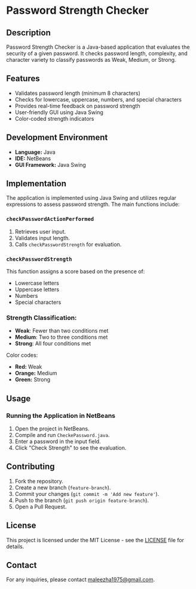 # Password Strength Checker

## Description
Password Strength Checker is a Java-based application that evaluates the security of a given password. It checks password length, complexity, and character variety to classify passwords as Weak, Medium, or Strong.

## Features
- Validates password length (minimum 8 characters)
- Checks for lowercase, uppercase, numbers, and special characters
- Provides real-time feedback on password strength
- User-friendly GUI using Java Swing
- Color-coded strength indicators

## Development Environment
- **Language:** Java
- **IDE:** NetBeans
- **GUI Framework:** Java Swing

## Implementation
The application is implemented using Java Swing and utilizes regular expressions to assess password strength. The main functions include:

### `checkPasswordActionPerformed`
1. Retrieves user input.
2. Validates input length.
3. Calls `checkPasswordStrength` for evaluation.

### `checkPasswordStrength`
This function assigns a score based on the presence of:
- Lowercase letters
- Uppercase letters
- Numbers
- Special characters

### Strength Classification:
- **Weak**: Fewer than two conditions met
- **Medium**: Two to three conditions met
- **Strong**: All four conditions met

Color codes:
- **Red:** Weak
- **Orange:** Medium
- **Green:** Strong

## Usage
### Running the Application in NetBeans
1. Open the project in NetBeans.
2. Compile and run `CheckePassword.java`.
3. Enter a password in the input field.
4. Click "Check Strength" to see the evaluation.

## Contributing
1. Fork the repository.
2. Create a new branch (`feature-branch`).
3. Commit your changes (`git commit -m 'Add new feature'`).
4. Push to the branch (`git push origin feature-branch`).
5. Open a Pull Request.

## License
This project is licensed under the MIT License - see the [LICENSE](LICENSE) file for details.

## Contact
For any inquiries, please contact [maleezha1975@gmail.com](mailto:maleezha1975@gmail.com).
